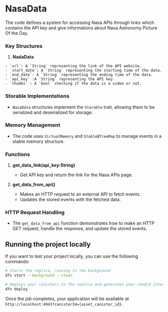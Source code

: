 # NasaData

The code defines a system for accessing Nasa APIs through links which contains the API key and give informations about Nasa Astronomy Picture Of the Day.

### Key Structures


  1. **NadaData**

    - `url`: A `String` representing the link of the API website.
    - `start_date`: A `String` representing the starting time of the data.
    - `end_date`: A `String` representing the ending time of the data.
    - `api_key` :A `String` representing the API key.
    - `thumbs` : A `bool` checking if the data is a video or not.


### Storable Implementations

-    `NasaData` structures implement the `Storable` trait, allowing them to be serialized and deserialized for storage.

### Memory Management

-   The code uses `VirtualMemory` and `StableBTreeMap` to manage events in a stable memory structure.

### Functions

1. **get_data_link(api_key:String)**

    - Get API key and return the link for the Nasa APIs page.

2. **get_data_from_api()**
    - Makes an HTTP request to an external API to fetch events.
    - Updates the stored events with the fetched data.

### HTTP Request Handling

-   The `get_data_from_api` function demonstrates how to make an HTTP GET request, handle the response, and update the stored events.


## Running the project locally

If you want to test your project locally, you can use the following commands:

```bash
# Starts the replica, running in the background
dfx start --background --clean

# Deploys your canisters to the replica and generates your candid interface
dfx deploy
```

Once the job completes, your application will be available at `http://localhost:4943?canisterId={asset_canister_id}`.

